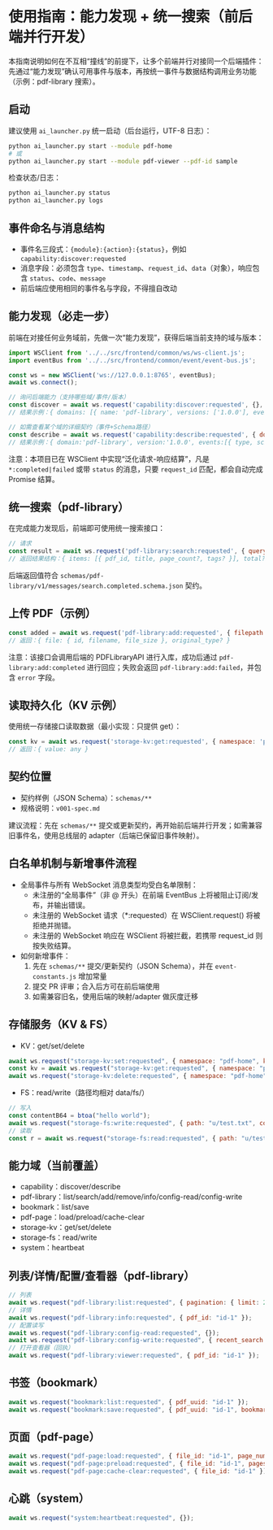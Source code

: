 ﻿# 使用指南：能力发现 + 统一搜索（前后端并行开发）

本指南说明如何在不互相“撞线”的前提下，让多个前端并行对接同一个后端插件：先通过“能力发现”确认可用事件与版本，再按统一事件与数据结构调用业务功能（示例：pdf-library 搜索）。

## 启动

建议使用 `ai_launcher.py` 统一启动（后台运行，UTF-8 日志）：

```bash
python ai_launcher.py start --module pdf-home
# 或
python ai_launcher.py start --module pdf-viewer --pdf-id sample
```

检查状态/日志：

```bash
python ai_launcher.py status
python ai_launcher.py logs
```

## 事件命名与消息结构

- 事件名三段式：`{module}:{action}:{status}`，例如 `capability:discover:requested`
- 消息字段：必须包含 `type`、`timestamp`、`request_id`、`data`（对象），响应包含 `status`、`code`、`message`
- 前后端应使用相同的事件名与字段，不得擅自改动

## 能力发现（必走一步）

前端在对接任何业务域前，先做一次“能力发现”，获得后端当前支持的域与版本：

```js
import WSClient from '../../src/frontend/common/ws/ws-client.js';
import eventBus from '../../src/frontend/common/event/event-bus.js';

const ws = new WSClient('ws://127.0.0.1:8765', eventBus);
await ws.connect();

// 询问后端能力（支持哪些域/事件/版本）
const discover = await ws.request('capability:discover:requested', {}, { timeout: 5000 });
// 结果示例：{ domains: [{ name: 'pdf-library', versions: ['1.0.0'], events: [...] }, ...] }

// 如需查看某个域的详细契约（事件+Schema路径）
const describe = await ws.request('capability:describe:requested', { domain: 'pdf-library' }, { timeout: 5000 });
// 结果示例：{ domain:'pdf-library', version:'1.0.0', events:[{ type, schema:{ path, schemaHash }}, ...] }
```

注意：本项目已在 WSClient 中实现“泛化请求-响应结算”，凡是 `*:completed|failed` 或带 `status` 的消息，只要 `request_id` 匹配，都会自动完成 Promise 结算。

## 统一搜索（pdf-library）

在完成能力发现后，前端即可使用统一搜索接口：

```js
// 请求
const result = await ws.request('pdf-library:search:requested', { query: 'tag:math', limit: 20 }, { timeout: 8000 });
// 返回结果结构：{ items: [{ pdf_id, title, page_count?, tags? }], total? }
```

后端返回值符合 `schemas/pdf-library/v1/messages/search.completed.schema.json` 契约。

## 上传 PDF（示例）

```js
const added = await ws.request('pdf-library:add:requested', { filepath: 'C:/path/to/doc.pdf' }, { timeout: 10000 });
// 返回：{ file: { id, filename, file_size }, original_type? }
```

注意：该接口会调用后端的 PDFLibraryAPI 进行入库，成功后通过 `pdf-library:add:completed` 进行回应；失败会返回 `pdf-library:add:failed`，并包含 `error` 字段。

## 读取持久化（KV 示例）

使用统一存储接口读取数据（最小实现：只提供 get）：

```js
const kv = await ws.request('storage-kv:get:requested', { namespace: 'pdf-home', key: 'last-query' }, { timeout: 3000 });
// 返回：{ value: any }
```

## 契约位置

- 契约样例（JSON Schema）：`schemas/**`
- 规格说明：`v001-spec.md`

建议流程：先在 `schemas/**` 提交或更新契约，再开始前后端并行开发；如需兼容旧事件名，使用总线层的 adapter（后端已保留旧事件映射）。

## 白名单机制与新增事件流程
- 全局事件与所有 WebSocket 消息类型均受白名单限制：
  - 未注册的“全局事件”（非 @ 开头）在前端 EventBus 上将被阻止订阅/发布，并输出错误。
  - 未注册的 WebSocket 请求（*:requested）在 WSClient.request() 将被拒绝并抛错。
  - 未注册的 WebSocket 响应在 WSClient 将被拦截，若携带 request_id 则按失败结算。
- 如何新增事件：
  1) 先在 `schemas/**` 提交/更新契约（JSON Schema），并在 `event-constants.js` 增加常量
  2) 提交 PR 评审；合入后方可在前后端使用
  3) 如需兼容旧名，使用后端的映射/adapter 做灰度迁移

## 存储服务（KV & FS）
- KV：get/set/delete
```js
await ws.request("storage-kv:set:requested", { namespace: "pdf-home", key: "last-query", value: { q: "math" } });
const kv = await ws.request("storage-kv:get:requested", { namespace: "pdf-home", key: "last-query" });
await ws.request("storage-kv:delete:requested", { namespace: "pdf-home", key: "last-query" });
```
- FS：read/write（路径均相对 data/fs/）
```js
// 写入
const contentB64 = btoa("hello world");
await ws.request("storage-fs:write:requested", { path: "u/test.txt", content: contentB64, overwrite: true });
// 读取
const r = await ws.request("storage-fs:read:requested", { path: "u/test.txt" });
```

## 能力域（当前覆盖）
- capability：discover/describe
- pdf-library：list/search/add/remove/info/config-read/config-write
- bookmark：list/save
- pdf-page：load/preload/cache-clear
- storage-kv：get/set/delete
- storage-fs：read/write
- system：heartbeat

## 列表/详情/配置/查看器（pdf-library）
```js
// 列表
await ws.request("pdf-library:list:requested", { pagination: { limit: 20, offset: 0 } });
// 详情
await ws.request("pdf-library:info:requested", { pdf_id: "id-1" });
// 配置读写
await ws.request("pdf-library:config-read:requested", {});
await ws.request("pdf-library:config-write:requested", { recent_search: [{ text: "math", ts: Date.now() }] });
// 打开查看器（回执）
await ws.request("pdf-library:viewer:requested", { pdf_id: "id-1" });
```

## 书签（bookmark）
```js
await ws.request("bookmark:list:requested", { pdf_uuid: "id-1" });
await ws.request("bookmark:save:requested", { pdf_uuid: "id-1", bookmarks: [], root_ids: [] });
```

## 页面（pdf-page）
```js
await ws.request("pdf-page:load:requested", { file_id: "id-1", page_number: 1 });
await ws.request("pdf-page:preload:requested", { file_id: "id-1", pages: [2,3,4] });
await ws.request("pdf-page:cache-clear:requested", { file_id: "id-1" });
```

## 心跳（system）
```js
await ws.request("system:heartbeat:requested", {});
```
